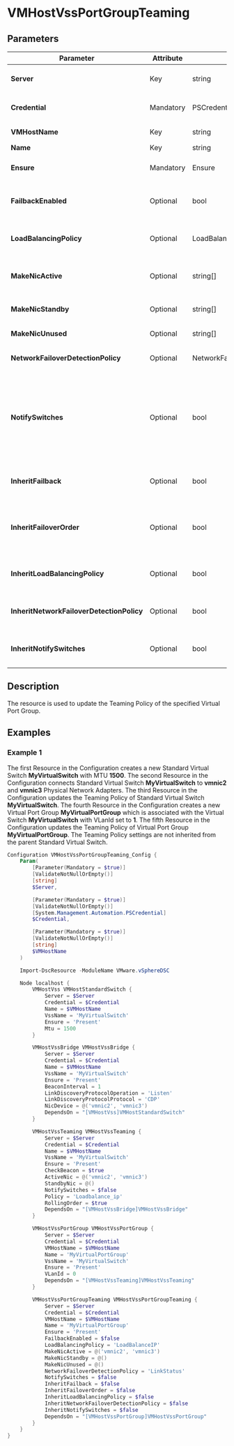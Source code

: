 # VMHostVssPortGroupTeaming

## Parameters

| Parameter | Attribute | DataType | Description | Allowed Values |
| --- | --- | --- | --- | --- |
| **Server** | Key | string | Name of the Server we are trying to connect to. The Server can be a vCenter or ESXi. ||
| **Credential** | Mandatory | PSCredential | Credentials needed for connection to the specified Server. ||
| **VMHostName** | Key | string | The Name of the VMHost which is going to be used. ||
| **Name** | Key | string | The Name for the Port Group. ||
| **Ensure** | Mandatory | Ensure | Value indicating if the Port Group should be Present or Absent. | Present, Absent |
| **FailbackEnabled** | Optional | bool | Specifies how a Physical Adapter is returned to active duty after recovering from a failure. ||
| **LoadBalancingPolicy** | Optional | LoadBalancingPolicy | Determines how network traffic is distributed between the network Adapters assigned to a Switch. | LoadBalanceIP, LoadBalanceSrcMac, LoadBalanceSrcId, ExplicitFailover |
| **MakeNicActive** | Optional | string[] | The Adapters you want to continue to use when the network Adapter connectivity is available and active. ||
| **MakeNicStandby** | Optional | string[] | The Adapters you want to use if one of the active Adapter's connectivity is unavailable. ||
| **MakeNicUnused** | Optional | string[] | The Adapters you do not want to use. ||
| **NetworkFailoverDetectionPolicy** | Optional | NetworkFailoverDetectionPolicy | Specifies how to reroute traffic in the event of an Adapter failure. | LinkStatus, BeaconProbing |
| **NotifySwitches** | Optional | bool | Indicates that whenever a virtual NIC is connected to the Virtual Switch or whenever that virtual NIC's traffic is routed over a different physical NIC in the team because of a failover event, a notification is sent over the network to update the lookup tables on the physical Switches. ||
| **InheritFailback** | Optional | bool | Indicates that the value of the FailbackEnabled parameter is inherited from the Virtual Switch. ||
| **InheritFailoverOrder** | Optional | bool | Indicates that the value of the MakeNicActive, MakeNicStandBy, and MakeNicUnused parameters are inherited from the Virtual Switch. ||
| **InheritLoadBalancingPolicy** | Optional | bool | Indicates that the value of the LoadBalancingPolicy parameter is inherited from the Virtual Switch. ||
| **InheritNetworkFailoverDetectionPolicy** | Optional | bool | Indicates that the value of the NetworkFailoverDetectionPolicy parameter is inherited from the Virtual Switch. ||
| **InheritNotifySwitches** | Optional | bool | Indicates that the value of the NotifySwitches parameter is inherited from the Virtual Switch. ||

## Description
The resource is used to update the Teaming Policy of the specified Virtual Port Group.

## Examples

### Example 1

The first Resource in the Configuration creates a new Standard Virtual Switch **MyVirtualSwitch** with MTU **1500**. The second Resource in the Configuration connects Standard Virtual Switch **MyVirtualSwitch** to **vmnic2** and **vmnic3** Physical Network Adapters. The third Resource in the Configuration updates the Teaming Policy of Standard Virtual Switch **MyVirtualSwitch**. The fourth Resource in the Configuration creates a new Virtual Port Group **MyVirtualPortGroup** which is associated with the Virtual Switch **MyVirtualSwitch** with VLanId set to **1**. The fifth Resource in the Configuration updates the Teaming Policy of Virtual Port Group **MyVirtualPortGroup**. The Teaming Policy settings are not inherited from the parent Standard Virtual Switch.

```powershell
Configuration VMHostVssPortGroupTeaming_Config {
    Param(
        [Parameter(Mandatory = $true)]
        [ValidateNotNullOrEmpty()]
        [string]
        $Server,

        [Parameter(Mandatory = $true)]
        [ValidateNotNullOrEmpty()]
        [System.Management.Automation.PSCredential]
        $Credential,

        [Parameter(Mandatory = $true)]
        [ValidateNotNullOrEmpty()]
        [string]
        $VMHostName
    )

    Import-DscResource -ModuleName VMware.vSphereDSC

    Node localhost {
        VMHostVss VMHostStandardSwitch {
            Server = $Server
            Credential = $Credential
            Name = $VMHostName
            VssName = 'MyVirtualSwitch'
            Ensure = 'Present'
            Mtu = 1500
        }

        VMHostVssBridge VMHostVssBridge {
            Server = $Server
            Credential = $Credential
            Name = $VMHostName
            VssName = 'MyVirtualSwitch'
            Ensure = 'Present'
            BeaconInterval = 1
            LinkDiscoveryProtocolOperation = 'Listen'
            LinkDiscoveryProtocolProtocol = 'CDP'
            NicDevice = @('vmnic2', 'vmnic3')
            DependsOn = "[VMHostVss]VMHostStandardSwitch"
        }

        VMHostVssTeaming VMHostVssTeaming {
            Server = $Server
            Credential = $Credential
            Name = $VMHostName
            VssName = 'MyVirtualSwitch'
            Ensure = 'Present'
            CheckBeacon = $true
            ActiveNic = @('vmnic2', 'vmnic3')
            StandbyNic = @()
            NotifySwitches = $false
            Policy = 'Loadbalance_ip'
            RollingOrder = $true
            DependsOn = "[VMHostVssBridge]VMHostVssBridge"
        }

        VMHostVssPortGroup VMHostVssPortGroup {
            Server = $Server
            Credential = $Credential
            VMHostName = $VMHostName
            Name = 'MyVirtualPortGroup'
            VssName = 'MyVirtualSwitch'
            Ensure = 'Present'
            VLanId = 0
            DependsOn = "[VMHostVssTeaming]VMHostVssTeaming"
        }

        VMHostVssPortGroupTeaming VMHostVssPortGroupTeaming {
            Server = $Server
            Credential = $Credential
            VMHostName = $VMHostName
            Name = 'MyVirtualPortGroup'
            Ensure = 'Present'
            FailbackEnabled = $false
            LoadBalancingPolicy = 'LoadBalanceIP'
            MakeNicActive = @('vmnic2', 'vmnic3')
            MakeNicStandby = @()
            MakeNicUnused = @()
            NetworkFailoverDetectionPolicy = 'LinkStatus'
            NotifySwitches = $false
            InheritFailback = $false
            InheritFailoverOrder = $false
            InheritLoadBalancingPolicy = $false
            InheritNetworkFailoverDetectionPolicy = $false
            InheritNotifySwitches = $false
            DependsOn = "[VMHostVssPortGroup]VMHostVssPortGroup"
        }
    }
}
```
